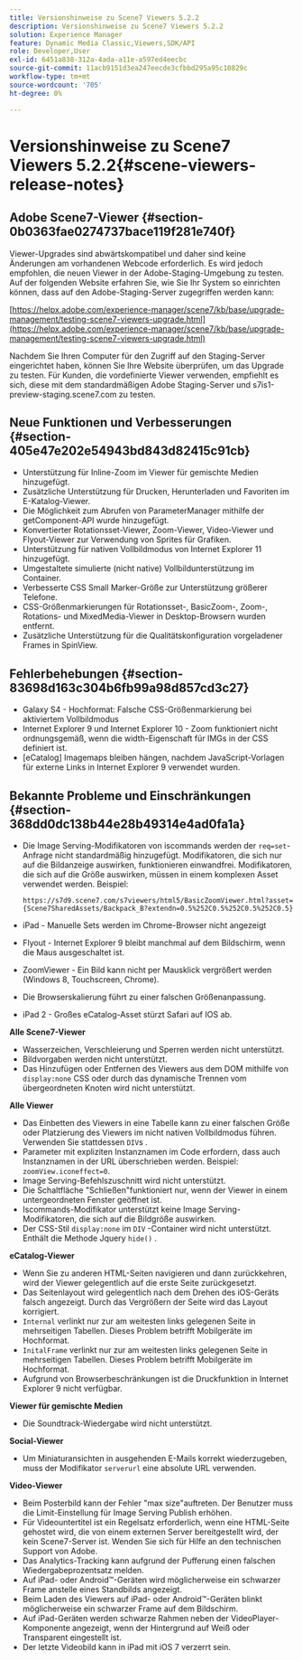 ```yaml
---
title: Versionshinweise zu Scene7 Viewers 5.2.2
description: Versionshinweise zu Scene7 Viewers 5.2.2
solution: Experience Manager
feature: Dynamic Media Classic,Viewers,SDK/API
role: Developer,User
exl-id: 6451a838-312a-4ada-a11e-a597ed4eecbc
source-git-commit: 11acb9151d3ea247eecde3cfbbd295a95c10829c
workflow-type: tm+mt
source-wordcount: '705'
ht-degree: 0%

---
```


# Versionshinweise zu Scene7 Viewers 5.2.2{#scene-viewers-release-notes}

## Adobe Scene7-Viewer {#section-0b0363fae0274737bace119f281e740f}

Viewer-Upgrades sind abwärtskompatibel und daher sind keine Änderungen am vorhandenen Webcode erforderlich. Es wird jedoch empfohlen, die neuen Viewer in der Adobe-Staging-Umgebung zu testen. Auf der folgenden Website erfahren Sie, wie Sie Ihr System so einrichten können, dass auf den Adobe-Staging-Server zugegriffen werden kann:

[https://helpx.adobe.com/experience-manager/scene7/kb/base/upgrade-management/testing-scene7-viewers-upgrade.html](https://helpx.adobe.com/experience-manager/scene7/kb/base/upgrade-management/testing-scene7-viewers-upgrade.html)

Nachdem Sie Ihren Computer für den Zugriff auf den Staging-Server eingerichtet haben, können Sie Ihre Website überprüfen, um das Upgrade zu testen. Für Kunden, die vordefinierte Viewer verwenden, empfiehlt es sich, diese mit dem standardmäßigen Adobe Staging-Server und s7is1-preview-staging.scene7.com zu testen.

## Neue Funktionen und Verbesserungen {#section-405e47e202e54943bd843d82415c91cb}

* Unterstützung für Inline-Zoom im Viewer für gemischte Medien hinzugefügt.
* Zusätzliche Unterstützung für Drucken, Herunterladen und Favoriten im E-Katalog-Viewer.
* Die Möglichkeit zum Abrufen von ParameterManager mithilfe der getComponent-API wurde hinzugefügt.
* Konvertierter Rotationsset-Viewer, Zoom-Viewer, Video-Viewer und Flyout-Viewer zur Verwendung von Sprites für Grafiken.
* Unterstützung für nativen Vollbildmodus von Internet Explorer 11 hinzugefügt.
* Umgestaltete simulierte (nicht native) Vollbildunterstützung im Container.
* Verbesserte CSS Small Marker-Größe zur Unterstützung größerer Telefone.
* CSS-Größenmarkierungen für Rotationsset-, BasicZoom-, Zoom-, Rotations- und MixedMedia-Viewer in Desktop-Browsern wurden entfernt.
* Zusätzliche Unterstützung für die Qualitätskonfiguration vorgeladener Frames in SpinView.

## Fehlerbehebungen {#section-83698d163c304b6fb99a98d857cd3c27}

* Galaxy S4 - Hochformat: Falsche CSS-Größenmarkierung bei aktiviertem Vollbildmodus
* Internet Explorer 9 und Internet Explorer 10 - Zoom funktioniert nicht ordnungsgemäß, wenn die width-Eigenschaft für IMGs in der CSS definiert ist.
* [eCatalog] Imagemaps bleiben hängen, nachdem JavaScript-Vorlagen für externe Links in Internet Explorer 9 verwendet wurden.

## Bekannte Probleme und Einschränkungen {#section-368dd0dc138b44e28b49314e4ad0fa1a}

* Die Image Serving-Modifikatoren von iscommands werden der `req=set`-Anfrage nicht standardmäßig hinzugefügt. Modifikatoren, die sich nur auf die Bildanzeige auswirken, funktionieren einwandfrei. Modifikatoren, die sich auf die Größe auswirken, müssen in einem komplexen Asset verwendet werden. Beispiel:

  ```
  https://s7d9.scene7.com/s7viewers/html5/BasicZoomViewer.html?asset= {Scene7SharedAssets/Backpack_B?extendn=0.5%252C0.5%252C0.5%252C0.5}
  ```

* iPad - Manuelle Sets werden im Chrome-Browser nicht angezeigt
* Flyout - Internet Explorer 9 bleibt manchmal auf dem Bildschirm, wenn die Maus ausgeschaltet ist.
* ZoomViewer - Ein Bild kann nicht per Mausklick vergrößert werden (Windows 8, Touchscreen, Chrome).
* Die Browserskalierung führt zu einer falschen Größenanpassung.
* iPad 2 - Großes eCatalog-Asset stürzt Safari auf IOS ab.

**Alle Scene7-Viewer**

* Wasserzeichen, Verschleierung und Sperren werden nicht unterstützt.
* Bildvorgaben werden nicht unterstützt.
* Das Hinzufügen oder Entfernen des Viewers aus dem DOM mithilfe von `display:none` CSS oder durch das dynamische Trennen vom übergeordneten Knoten wird nicht unterstützt.

**Alle Viewer**

* Das Einbetten des Viewers in eine Tabelle kann zu einer falschen Größe oder Platzierung des Viewers im nicht nativen Vollbildmodus führen. Verwenden Sie stattdessen `DIV`s .
* Parameter mit expliziten Instanznamen im Code erfordern, dass auch Instanznamen in der URL überschrieben werden. Beispiel: `zoomView.iconeffect=0`.
* Image Serving-Befehlszuschnitt wird nicht unterstützt.
* Die Schaltfläche &quot;Schließen&quot;funktioniert nur, wenn der Viewer in einem untergeordneten Fenster geöffnet ist.
* Iscommands-Modifikator unterstützt keine Image Serving-Modifikatoren, die sich auf die Bildgröße auswirken.
* Der CSS-Stil `display:none` im `DIV` -Container wird nicht unterstützt. Enthält die Methode Jquery `hide()` .

**eCatalog-Viewer**

* Wenn Sie zu anderen HTML-Seiten navigieren und dann zurückkehren, wird der Viewer gelegentlich auf die erste Seite zurückgesetzt.
* Das Seitenlayout wird gelegentlich nach dem Drehen des iOS-Geräts falsch angezeigt. Durch das Vergrößern der Seite wird das Layout korrigiert.
* `Internal` verlinkt nur zur am weitesten links gelegenen Seite in mehrseitigen Tabellen. Dieses Problem betrifft Mobilgeräte im Hochformat.
* `InitalFrame` verlinkt nur zur am weitesten links gelegenen Seite in mehrseitigen Tabellen. Dieses Problem betrifft Mobilgeräte im Hochformat.
* Aufgrund von Browserbeschränkungen ist die Druckfunktion in Internet Explorer 9 nicht verfügbar.

**Viewer für gemischte Medien**

* Die Soundtrack-Wiedergabe wird nicht unterstützt.

**Social-Viewer**

* Um Miniaturansichten in ausgehenden E-Mails korrekt wiederzugeben, muss der Modifikator `serverurl` eine absolute URL verwenden.

**Video-Viewer**

* Beim Posterbild kann der Fehler &quot;max size&quot;auftreten. Der Benutzer muss die Limit-Einstellung für Image Serving Publish erhöhen.
* Für Videountertitel ist ein Regelsatz erforderlich, wenn eine HTML-Seite gehostet wird, die von einem externen Server bereitgestellt wird, der kein Scene7-Server ist. Wenden Sie sich für Hilfe an den technischen Support von Adobe.
* Das Analytics-Tracking kann aufgrund der Pufferung einen falschen Wiedergabeprozentsatz melden.
* Auf iPad- oder Android™-Geräten wird möglicherweise ein schwarzer Frame anstelle eines Standbilds angezeigt.
* Beim Laden des Viewers auf iPad- oder Android™-Geräten blinkt möglicherweise ein schwarzer Frame auf dem Bildschirm.
* Auf iPad-Geräten werden schwarze Rahmen neben der VideoPlayer-Komponente angezeigt, wenn der Hintergrund auf Weiß oder Transparent eingestellt ist.
* Der letzte Videobild kann in iPad mit iOS 7 verzerrt sein.
